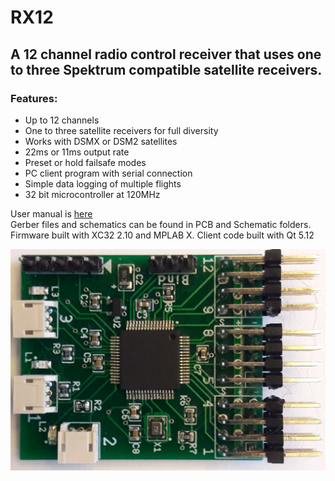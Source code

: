 # RX12  
## A 12 channel radio control receiver that uses one to three Spektrum compatible satellite receivers.

### Features:  
* Up to 12 channels
* One to three satellite receivers for full diversity
* Works with DSMX or DSM2 satellites
* 22ms or 11ms output rate
* Preset or hold failsafe modes
* PC client program with serial connection
* Simple data logging of multiple flights
* 32 bit microcontroller at 120MHz

User manual is [here](https://github.com/bemcgarvey/RX12/blob/master/docs/RX12%20Manual.pdf)  
Gerber files and schematics can be found in PCB and Schematic folders.  
Firmware built with XC32 2.10 and MPLAB X.  Client code built with Qt 5.12  

![image](https://github.com/bemcgarvey/RX12/blob/master/docs/image-small.jpg)  


